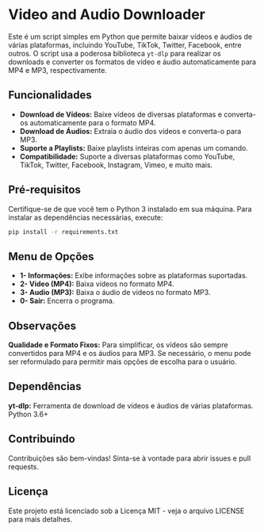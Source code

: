 # Video and Audio Downloader

Este é um script simples em Python que permite baixar vídeos e áudios de várias plataformas, incluindo YouTube, TikTok, Twitter, Facebook, entre outros. O script usa a poderosa biblioteca `yt-dlp` para realizar os downloads e converter os formatos de vídeo e áudio automaticamente para MP4 e MP3, respectivamente.

## Funcionalidades

- **Download de Vídeos:** Baixe vídeos de diversas plataformas e converta-os automaticamente para o formato MP4.
- **Download de Áudios:** Extraia o áudio dos vídeos e converta-o para MP3.
- **Suporte a Playlists:** Baixe playlists inteiras com apenas um comando.
- **Compatibilidade:** Suporte a diversas plataformas como YouTube, TikTok, Twitter, Facebook, Instagram, Vimeo, e muito mais.

## Pré-requisitos

Certifique-se de que você tem o Python 3 instalado em sua máquina. Para instalar as dependências necessárias, execute:

```bash
pip install -r requirements.txt
```

## Menu de Opções
- **1- Informações:** Exibe informações sobre as plataformas suportadas.
- **2- Video (MP4):** Baixa vídeos no formato MP4.
- **3- Audio (MP3):** Baixa o áudio de vídeos no formato MP3.
- **0- Sair:** Encerra o programa.

## Observações
**Qualidade e Formato Fixos:** Para simplificar, os vídeos são sempre convertidos para MP4 e os áudios para MP3. Se necessário, o menu pode ser reformulado para permitir mais opções de escolha para o usuário.

## Dependências
**yt-dlp:** Ferramenta de download de vídeos e áudios de várias plataformas.
Python 3.6+

## Contribuindo
Contribuições são bem-vindas! Sinta-se à vontade para abrir issues e pull requests.

## Licença
Este projeto está licenciado sob a Licença MIT - veja o arquivo LICENSE para mais detalhes.
